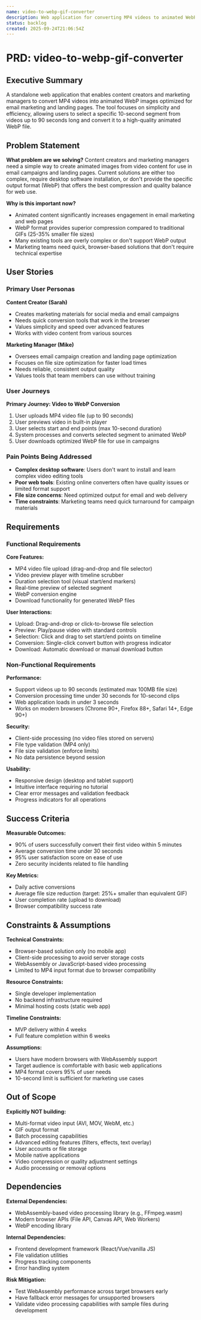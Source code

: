 ```yaml
---
name: video-to-webp-gif-converter
description: Web application for converting MP4 videos to animated WebP images with trimming capabilities
status: backlog
created: 2025-09-24T21:06:54Z
---
```


# PRD: video-to-webp-gif-converter

## Executive Summary

A standalone web application that enables content creators and marketing managers to convert MP4 videos into animated WebP images optimized for email marketing and landing pages. The tool focuses on simplicity and efficiency, allowing users to select a specific 10-second segment from videos up to 90 seconds long and convert it to a high-quality animated WebP file.

## Problem Statement

**What problem are we solving?**
Content creators and marketing managers need a simple way to create animated images from video content for use in email campaigns and landing pages. Current solutions are either too complex, require desktop software installation, or don't provide the specific output format (WebP) that offers the best compression and quality balance for web use.

**Why is this important now?**
- Animated content significantly increases engagement in email marketing and web pages
- WebP format provides superior compression compared to traditional GIFs (25-35% smaller file sizes)
- Many existing tools are overly complex or don't support WebP output
- Marketing teams need quick, browser-based solutions that don't require technical expertise

## User Stories

### Primary User Personas

**Content Creator (Sarah)**
- Creates marketing materials for social media and email campaigns
- Needs quick conversion tools that work in the browser
- Values simplicity and speed over advanced features
- Works with video content from various sources

**Marketing Manager (Mike)**
- Oversees email campaign creation and landing page optimization
- Focuses on file size optimization for faster load times
- Needs reliable, consistent output quality
- Values tools that team members can use without training

### User Journeys

**Primary Journey: Video to WebP Conversion**
1. User uploads MP4 video file (up to 90 seconds)
2. User previews video in built-in player
3. User selects start and end points (max 10-second duration)
4. System processes and converts selected segment to animated WebP
5. User downloads optimized WebP file for use in campaigns

### Pain Points Being Addressed

- **Complex desktop software**: Users don't want to install and learn complex video editing tools
- **Poor web tools**: Existing online converters often have quality issues or limited format support
- **File size concerns**: Need optimized output for email and web delivery
- **Time constraints**: Marketing teams need quick turnaround for campaign materials

## Requirements

### Functional Requirements

**Core Features:**
- MP4 video file upload (drag-and-drop and file selector)
- Video preview player with timeline scrubber
- Duration selection tool (visual start/end markers)
- Real-time preview of selected segment
- WebP conversion engine
- Download functionality for generated WebP files

**User Interactions:**
- Upload: Drag-and-drop or click-to-browse file selection
- Preview: Play/pause video with standard controls
- Selection: Click and drag to set start/end points on timeline
- Conversion: Single-click convert button with progress indicator
- Download: Automatic download or manual download button

### Non-Functional Requirements

**Performance:**
- Support videos up to 90 seconds (estimated max 100MB file size)
- Conversion processing time under 30 seconds for 10-second clips
- Web application loads in under 3 seconds
- Works on modern browsers (Chrome 90+, Firefox 88+, Safari 14+, Edge 90+)

**Security:**
- Client-side processing (no video files stored on servers)
- File type validation (MP4 only)
- File size validation (enforce limits)
- No data persistence beyond session

**Usability:**
- Responsive design (desktop and tablet support)
- Intuitive interface requiring no tutorial
- Clear error messages and validation feedback
- Progress indicators for all operations

## Success Criteria

**Measurable Outcomes:**
- 90% of users successfully convert their first video within 5 minutes
- Average conversion time under 30 seconds
- 95% user satisfaction score on ease of use
- Zero security incidents related to file handling

**Key Metrics:**
- Daily active conversions
- Average file size reduction (target: 25%+ smaller than equivalent GIF)
- User completion rate (upload to download)
- Browser compatibility success rate

## Constraints & Assumptions

**Technical Constraints:**
- Browser-based solution only (no mobile app)
- Client-side processing to avoid server storage costs
- WebAssembly or JavaScript-based video processing
- Limited to MP4 input format due to browser compatibility

**Resource Constraints:**
- Single developer implementation
- No backend infrastructure required
- Minimal hosting costs (static web app)

**Timeline Constraints:**
- MVP delivery within 4 weeks
- Full feature completion within 6 weeks

**Assumptions:**
- Users have modern browsers with WebAssembly support
- Target audience is comfortable with basic web applications
- MP4 format covers 95% of user needs
- 10-second limit is sufficient for marketing use cases

## Out of Scope

**Explicitly NOT building:**
- Multi-format video input (AVI, MOV, WebM, etc.)
- GIF output format
- Batch processing capabilities
- Advanced editing features (filters, effects, text overlay)
- User accounts or file storage
- Mobile native applications
- Video compression or quality adjustment settings
- Audio processing or removal options

## Dependencies

**External Dependencies:**
- WebAssembly-based video processing library (e.g., FFmpeg.wasm)
- Modern browser APIs (File API, Canvas API, Web Workers)
- WebP encoding library

**Internal Dependencies:**
- Frontend development framework (React/Vue/vanilla JS)
- File validation utilities
- Progress tracking components
- Error handling system

**Risk Mitigation:**
- Test WebAssembly performance across target browsers early
- Have fallback error messages for unsupported browsers
- Validate video processing capabilities with sample files during development